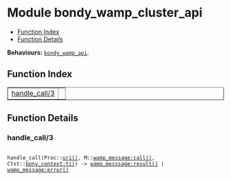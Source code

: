 

# Module bondy_wamp_cluster_api #
* [Function Index](#index)
* [Function Details](#functions)

__Behaviours:__ [`bondy_wamp_api`](bondy_wamp_api.md).

<a name="index"></a>

## Function Index ##


<table width="100%" border="1" cellspacing="0" cellpadding="2" summary="function index"><tr><td valign="top"><a href="#handle_call-3">handle_call/3</a></td><td></td></tr></table>


<a name="functions"></a>

## Function Details ##

<a name="handle_call-3"></a>

### handle_call/3 ###

<pre><code>
handle_call(Proc::<a href="#type-uri">uri()</a>, M::<a href="wamp_message.md#type-call">wamp_message:call()</a>, Ctxt::<a href="bony_context.md#type-t">bony_context:t()</a>) -&gt; <a href="wamp_messsage.md#type-result">wamp_messsage:result()</a> | <a href="wamp_message.md#type-error">wamp_message:error()</a>
</code></pre>
<br />

